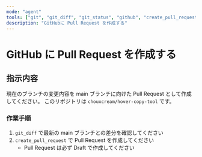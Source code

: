 ```yaml
---
mode: "agent"
tools: ["git", "git_diff", "git_status", "github", "create_pull_request"]
description: "GitHubに Pull Request を作成する"
---
```


# GitHub に Pull Request を作成する

## 指示内容

現在のブランチの変更内容を main ブランチに向けた Pull Request として作成してください。
このリポジトリは `chouxcream/hover-copy-tool` です。

### 作業手順

1. `git_diff` で最新の main ブランチとの差分を確認してください
2. `create_pull_request` で Pull Request を作成してください
   - Pull Request は必ず Draft で作成してください
